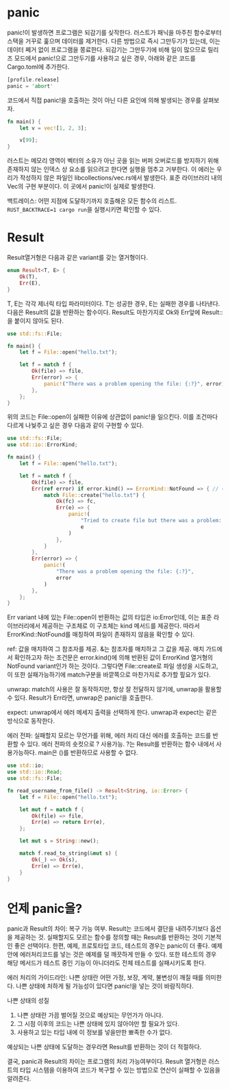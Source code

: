 # panic
panic!이 발생하면 프로그램은 되감기를 싲작한다. 러스트가 패닉을 마주친 함수로부터 스택을 거꾸로 훑으며 데이터를 제거한다. 다른 방법으로 즉시 그만두기가 있는데, 이는 데이터 쩨거 없이 프로그램을 쫑료한다. 되감기는 그만두기에 비해 일이 많으므로 릴리즈 모드에서 panic!으로 그만두기를 사용하고 싶은 경우, 아래와 같은 코드를 Cargo.toml에 추가한다. 
```rs
[profile.release]
panic = 'abort'
```

코드에서 직접 panic!을 호출하는 것이 아닌 다른 요인에 의해 발생되는 경우를 살펴보자. 
```rs
fn main() {
    let v = vec![1, 2, 3];

    v[99];
}
```
러스트는 메모리 영역이 벡터의 소유가 아닌 곳을 읽는 버퍼 오버로드를 방지하기 위해 존재하지 않는 인덱스 상 요소를 읽으려고 한다면 실행을 멈추고 거부한다. 이 에러는 우리가 작성하지 않은 파일인 libcollections/vec.rs에서 발생한다. 표준 라이브러리 내의 Vec<T>의 구현 부분이다. 이 곳에서 panic!이 실제로 발생한다. 

백트레이스: 어떤 지점에 도달하기까지 호출해온 모든 함수의 리스트. `RUST_BACKTRACE=1 cargo run`을 실행시키면 확인할 수 있다. 

# Result
Result열거형은 다음과 같은 variant를 갖는 열거형이다. 
```rs
enum Result<T, E> {
    Ok(T),
    Err(E),
}
```
T, E는 각각 제너릭 타입 파라미터이다. T는 성공한 경우, E는 실패한 경우를 나타낸다. 다음은 Result의 값을 반환하는 함수이다. Result도 마찬가지로 Ok와 Err앞에 Result::을 붙이지 않아도 된다. 
```rs
use std::fs::File;

fn main() {
    let f = File::open("hello.txt");

    let f = match f {
        Ok(file) => file,
        Err(error) => {
            panic!("There was a problem opening the file: {:?}", error)
        },
    };
}
```
위의 코드는 File::open이 실패한 이유에 상관없이 panic!을 일으킨다. 이를 조건마다 다르게 나눶주고 싶은 경우 다음과 같이 구현할 수 있다. 
```rs
use std::fs::File;
use std::io::ErrorKind;

fn main() {
    let f = File::open("hello.txt");

    let f = match f {
        Ok(file) => file,
        Err(ref error) if error.kind() == ErrorKind::NotFound => { // 매치가드
            match File::create("hello.txt") {
                Ok(fc) => fc,
                Err(e) => {
                    panic!(
                        "Tried to create file but there was a problem: {:?}",
                        e
                    )
                },
            }
        },
        Err(error) => {
            panic!(
                "There was a problem opening the file: {:?}",
                error
            )
        },
    };
}
```

Err variant 내에 있는 File::open이 반환하는 값의 타입은 io:Error인데, 이는 표준 라이브러리에서 제공하는 구조체로 이 구조체는 kind 메서드를 제공한다. 따라서 ErrorKind::NotFound를 매칭하여 파일이 존재하지 않음을 확인할 수 있다. 

ref: 값을 매치하여 그 참조자를 제공. &는 참조자를 매치하고 그 값을 제공. 매치 가드에서 확인하고자 하는 조건문은 error.kind()에 의해 반환된 값이 ErrorKind 열거형의 NotFound variant인가 하는 것이다. 그렇다면 File::create로 파일 생성을 시도하고, 이 또한 실패가능하기에 match구분을 바깥쪽으로 마찬가지로 추가할 핖요가 있다. 

unwrap: match의 사용은 잘 동작하지만, 항상 잘 전달하지 않기에, unwrap을 활용할 수 있다. Result가 Err라면, unwrap은 panic!을 호출한다. 

expect: unwrap에서 에러 메세지 출력을 선택하게 한다. unwrap과 expect는 같은 방식으로 동작한다. 

에러 전파: 실패할지 모르는 무언가를 위해, 에러 처리 대신 에러를 호출하는 코드를 반환할 수 있다. 에러 전파의 숏컷으로 ? 사용가능. ?는 Result를 반환하는 함수 내에서 사용가능하다. main은 ()를 반환하므로 사용할 수 없다. 
```rs
use std::io;
use std::io::Read;
use std::fs::File;

fn read_username_from_file() -> Result<String, io::Error> {
    let f = File::open("hello.txt");

    let mut f = match f {
        Ok(file) => file,
        Err(e) => return Err(e),
    };

    let mut s = String::new();

    match f.read_to_string(&mut s) {
        Ok(_) => Ok(s),
        Err(e) => Err(e),
    }
}
```

# 언제 panic을?
panic과 Result의 차이: 복구 가능 여부. Result는 코드에서 결단을 내려주기보다 옵션을 제공하는 것. 실패할지도 모르는 함수를 정의할 때는 Result를 반환하는 것이 기본적인 좋은 선택이다. 한편, 예제, 프로토타입 코드, 테스트의 경우는 panic이 더 좋다. 예제안에 에러처리코드를 넣는 것은 예제를 덜 깨끗하게 만들 수 있다. 또한 테스트의 경우 해당 메서드가 테스트 중인 기능이 아니더라도 전체 테스트를 실패시키도록 한다. 

에러 처리의 가이드라인: 나쁜 상태란 어떤 가정, 보장, 계약, 불변성이 깨질 때를 의미한다. 나쁜 상태에 처하게 될 가능성이 있다면 panic!을 넣는 것이 바람직하다. 

나쁜 상태의 성질
1. 나쁜 상태란 가끔 벌어질 것으로 예상되는 무언가가 아니다. 
2. 그 시점 이후의 코드는 나쁜 상태에 있지 않아야만 할 필요가 있다.
3. 사용하고 있는 타입 내에 이 정보를 넣을만한 뾰족한 수가 없다. 

예상되는 나쁜 상태에 도달하는 경우라면 Result를 반환하는 것이 더 적절하다. 

결국, panic과 Result의 차이는 프로그램의 처리 가능여부이다. Result 열거형은 러스트의 타입 시스템을 이용하여 코드가 복구할 수 있는 방법으로 연산이 실패할 수 있음을 알려준다. 